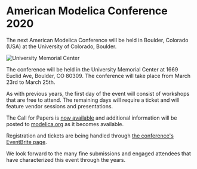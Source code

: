 # American Modelica Conference 2020

The next American Modelica Conference will be held in Boulder, Colorado (USA) at the University of Colorado, Boulder.

![University Memorial Center](boulder.jpg)

The conference will be held in the University Memorial Center at 1669 Euclid Ave, Boulder, CO 80309.  The conference will
take place from March 23rd to March 25th.

As with previous years,
the first day of the event will consist of workshops that are free to attend.  The remaining days will require a ticket and will
feature vendor sessions and presentations.

The Call for Papers is [now available](https://modelica.org/events/modelica2020Americas/call-for-papers) and
additional information will be posted to [modelica.org](https://modelica.org) as it
becomes available.

Registration and tickets are being handled through [the conference's EventBrite page](https://amc2020.eventbrite.com).

We look forward to the many fine submissions and engaged attendees that have characterized this event through the years.
